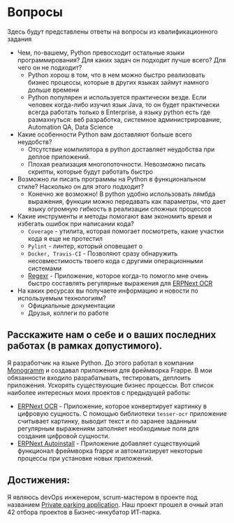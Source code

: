 # Вопросы 
Здесь будут представлены ответы на вопросы из квалификационного задания

* Чем, по-вашему, Python превосходит остальные языки программирования? Для каких задач он подходит лучше всего? Для чего он не подходит?
    * Python хорош в том, что в нем можно быстро реализовать бизнес процессы, которые в других языках займут намного дольше времени
    * Python популярен и используется практически везде. Если человек когда-либо изучил язык Java, то он будет практически 
    всегда работать только в Enterprise, а языку python есть где размахнуться: веб разработка, системное администрирование,
     Automation QA, Data Science
* Какие особенности Python вам доставляют больше всего неудобств?
    * Отсутствие компилятора в python доставляет неудобства при деплое приложений.
    * Плохая реализация многопоточности. Невозможно писать скрипты, которые будут работать быстро
* Возможно ли писать программы на Python в функциональном стиле? Насколько он
для этого подходит?
    * Конечно же возможно! В python удобно использовать лямбда выражения, функции можно передавать как параметры, 
    что дает языку огромную гибкость в реализации сложных процессов
* Какие инструменты и методы помогают вам экономить время и избегать ошибок при
написании кода?
    * `Coverage` - утилита, которая помогает посмотреть, какие участки кода я еще не протестил
    * `Pylint` - линтер, который оповещает о 
    * `Docker, Travis-CI` - Позволяют сразу обнаружить несовместимость твоего кода с другими операционными системами 
    * [Regexr](https://regexr.com/) - Приложение, которое когда-то помогло мне очень быстро составлять регулярные 
    выражения для [ERPNext OCR](https://github.com/Monogramm/erpnext_ocr)
* На каких ресурсах вы получаете информацию и новости по используемым технологиям?
    * Официальные документации
    * Друзья, коллеги по работе

## Расскажите нам о себе и о ваших последних работах (в рамках допустимого).

Я разработчик на языке Python. До этого работал в компании [Monogramm](https://www.monogramm.io/en/home "Monogramm") 
и создавал приложения для фреймворка Frappe.
В мои обязанности входило разрабатывать, тестировать, деплоить приложения. Ускорять существующие бизнес процессы.
Вот список наиболее интересных моих проектов с предыдущей работы:
 * [ERPNext OCR](https://github.com/Monogramm/erpnext_ocr) - Приложение, которое конвертирует картинку в
  цифровую сущность. C помощью библиотеки `tesser-ocr` приложение считывает картинку, выводит текст и по заранее
   заданным регулярным выражениям заполняет необходимые поля для создания цифровой сущности.
 * [ERPNext Autoinstall](https://github.com/Monogramm/erpnext_autoinstall) - Приложение добавляет существующий функционал
 фреймворка frappe и автоматизирует некоторые процессы при установке новых приложений.

## Достижения:

Я являюсь devOps инженером, scrum-мастером  в проекте под названием
[Private parking application](https://github.com/AminovE99/private_parking_reservation).
Наш проект прошел в очный этап 42 отбора проектов в Бизнес-инкубатор ИТ-парка.

